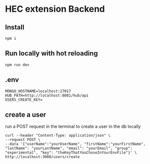 # HEC extension Backend

## Install

    npm i

## Run locally with hot reloading

    npm run dev

## .env

    MONGO_HOSTNAME=localhost:27017
    HUB_PATH=http://localhost:8081/hub/api
    USERS_CREATE_KEY=

## create a user

run a POST request in the terminal to create a user in the db locally

    curl --header "Content-Type: application/json" \
    --request POST \
    --data '{"userName":"yourUserName", "firstName":"yourFirstName", "lastName": "yourLastName", "email": "yourEmail", "group": "experimental", "key": "theKeyThatYouChoseInYourEnvFile"}' \
    http://localhost:3000/users/create

